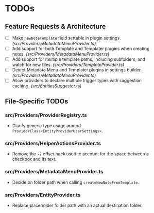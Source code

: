 # TODOs

## Feature Requests & Architecture

- [ ] Make `newNoteTemplate` field settable in plugin settings. *(src/Providers/MetadataMenuProvider.ts)*
- [ ] Add support for both Template and Templater plugins when creating notes. *(src/Providers/MetadataMenuProvider.ts)*
- [ ] Add support for multiple template paths, including subfolders, and watch for new files. *(src/Providers/TemplateProvider.ts)*
- [ ] Detect Metadata Menu and Templater plugins in settings builder. *(src/Providers/MetadataMenuProvider.ts)*
- [ ] Allow providers to declare multiple trigger types with suggestion caching. *(src/EntitiesSuggestor.ts)*

## File‑Specific TODOs

### src/Providers/ProviderRegistry.ts
- Clarify generic type usage around `ProviderClass<EntityProviderUserSettings>`.

### src/Providers/HelperActionsProvider.ts
- Remove the `-2` offset hack used to account for the space between a checkbox and its text.

### src/Providers/MetadataMenuProvider.ts
- Decide on folder path when calling `createNewNoteFromTemplate`.

### src/Providers/EntityProvider.ts
- Replace placeholder folder path with an actual destination folder.
